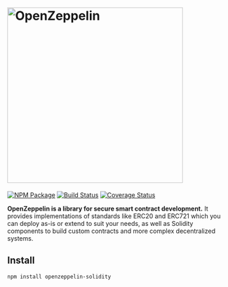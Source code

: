 # <img src="logo.png" alt="OpenZeppelin" width="400px">

[![NPM Package](https://img.shields.io/npm/v/openzeppelin-solidity.svg?style=flat-square)](https://www.npmjs.org/package/openzeppelin-solidity)
[![Build Status](https://img.shields.io/travis/OpenZeppelin/openzeppelin-solidity.svg?branch=master&style=flat-square)](https://travis-ci.org/OpenZeppelin/openzeppelin-solidity)
[![Coverage Status](https://img.shields.io/coveralls/github/OpenZeppelin/openzeppelin-solidity/master.svg?style=flat-square)](https://coveralls.io/github/OpenZeppelin/openzeppelin-solidity?branch=master)

**OpenZeppelin is a library for secure smart contract development.** It provides implementations of standards like ERC20 and ERC721 which you can deploy as-is or extend to suit your needs, as well as Solidity components to build custom contracts and more complex decentralized systems.

## Install

```
npm install openzeppelin-solidity
```
 
 
 
 

 

 

 

 
